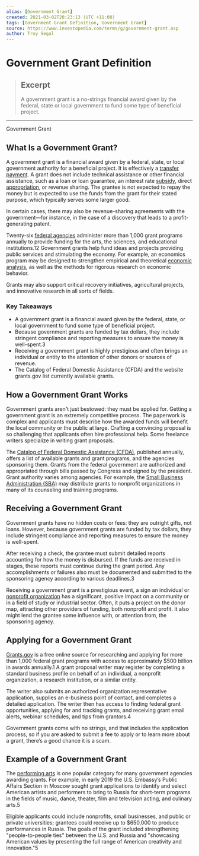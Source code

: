 ```yaml
---
alias: [Government Grant]
created: 2021-03-02T20:23:13 (UTC +11:00)
tags: [Government Grant Definition, Government Grant]
source: https://www.investopedia.com/terms/g/government-grant.asp
author: Troy Segal
---
```


# Government Grant Definition

> ## Excerpt
> A government grant is a no-strings financial award given by the federal, state or local government to fund some type of beneficial project.

---

Government Grant
## What Is a Government Grant?

A government grant is a financial award given by a federal, state, or local government authority for a beneficial project. It is effectively a [transfer payment](https://www.investopedia.com/terms/t/transferpayment.asp). A grant does not include technical assistance or other financial assistance, such as a loan or loan guarantee, an interest rate [subsidy](https://www.investopedia.com/terms/s/subsidy.asp), direct [appropriation](https://www.investopedia.com/terms/a/appropriation.asp), or revenue sharing. The grantee is not expected to repay the money but is expected to use the funds from the grant for their stated purpose, which typically serves some larger good.

In certain cases, there may also be revenue-sharing agreements with the government—for instance, in the case of a discovery that leads to a profit-generating patent.

Twenty-six [federal agencies](https://www.investopedia.com/terms/f/federal-agencies.asp) administer more than 1,000 grant programs annually to provide funding for the arts, the sciences, and educational institutions.12 Government grants help fund ideas and projects providing public services and stimulating the economy. For example, an economics program may be designed to strengthen empirical and theoretical [economic analysis](https://www.investopedia.com/terms/b/bea.asp), as well as the methods for rigorous research on economic behavior.

Grants may also support critical recovery initiatives, agricultural projects, and innovative research in all sorts of fields.

### Key Takeaways

-   A government grant is a financial award given by the federal, state, or local government to fund some type of beneficial project.
-   Because government grants are funded by tax dollars, they include stringent compliance and reporting measures to ensure the money is well-spent.3
-   Receiving a government grant is highly prestigious and often brings an individual or entity to the attention of other donors or sources of revenue.
-   The Catalog of Federal Domestic Assistance (CFDA) and the website grants.gov list currently available grants.

## How a Government Grant Works

Government grants aren't just bestowed: they must be applied for. Getting a government grant is an extremely competitive process. The paperwork is complex and applicants must describe how the awarded funds will benefit the local community or the public at large. Crafting a convincing proposal is so challenging that applicants often hire professional help. Some freelance writers specialize in writing grant proposals.

The [Catalog of Federal Domestic Assistance (CFDA)](https://www.investopedia.com/terms/c/catalog-of-federal-domestic-assistance-cfda.asp), published annually, offers a list of available grants and grant programs, and the agencies sponsoring them. Grants from the federal government are authorized and appropriated through bills passed by Congress and signed by the president. Grant authority varies among agencies. For example, the [Small Business Administration (SBA)](https://www.investopedia.com/terms/s/small-business-administration.asp) may distribute grants to nonprofit organizations in many of its counseling and training programs.

## Receiving a Government Grant

Government grants have no hidden costs or fees: they are outright gifts, not loans. However, because government grants are funded by tax dollars, they include stringent compliance and reporting measures to ensure the money is well-spent.

After receiving a check, the grantee must submit detailed reports accounting for how the money is disbursed. If the funds are received in stages, these reports must continue during the grant period. Any accomplishments or failures also must be documented and submitted to the sponsoring agency according to various deadlines.3

Receiving a government grant is a prestigious event, a sign an individual or [nonprofit organization](https://www.investopedia.com/terms/n/non-profitorganization.asp) has a significant, positive impact on a community or in a field of study or industrial sector. Often, it puts a project on the donor map, attracting other providers of funding, both nonprofit and profit. It also might lend the grantee some influence with, or attention from, the sponsoring agency.

## Applying for a Government Grant

[Grants.gov](https://www.grants.gov/web/grants) is a free online source for researching and applying for more than 1,000 federal grant programs with access to approximately $500 billion in awards annually.1 A grant proposal writer may register by completing a standard business profile on behalf of an individual, a nonprofit organization, a research institution, or a similar entity.

The writer also submits an authorized organization representative application, supplies an e-business point of contact, and completes a detailed application. The writer then has access to finding federal grant opportunities, applying for and tracking grants, and receiving grant email alerts, webinar schedules, and tips from grantors.4

Government grants come with no strings, and that includes the application process, so if you are asked to submit a fee to apply or to learn more about a grant, there’s a good chance it is a scam.

## Example of a Government Grant

The [performing arts](https://www.grants.gov/web/grants/search-grants.html?keywords=performing%20arts) is one popular category for many government agencies awarding grants. For example, in early 2019 the U.S. Embassy’s Public Affairs Section in Moscow sought grant applications to identify and select American artists and performers to bring to Russia for short-term programs in the fields of music, dance, theater, film and television acting, and culinary arts.5

Eligible applicants could include nonprofits, small businesses, and public or private universities; grantees could receive up to $650,000 to produce performances in Russia. The goals of the grant included strengthening "people-to-people ties" between the U.S. and Russia and "showcasing American values by presenting the full range of American creativity and innovation."5
